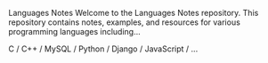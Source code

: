 Languages Notes
Welcome to the Languages Notes repository. This repository contains notes, examples, and resources for various programming languages including...

C / C++ / MySQL / Python / Django / JavaScript / ...
